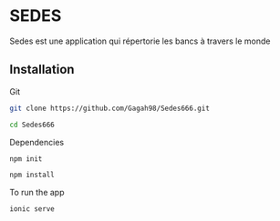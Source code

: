 # SEDES
Sedes est une application qui répertorie les bancs à travers le monde
## Installation
Git
```bash
git clone https://github.com/Gagah98/Sedes666.git
```
```bash
cd Sedes666
```
Dependencies
```bash
npm init
```
```bash
npm install
```
To run the app
```bash
ionic serve
```
